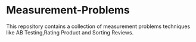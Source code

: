 # Measurement-Problems
This repository contains a collection of measurement problems techniques like AB Testing,Rating Product and Sorting Reviews.

